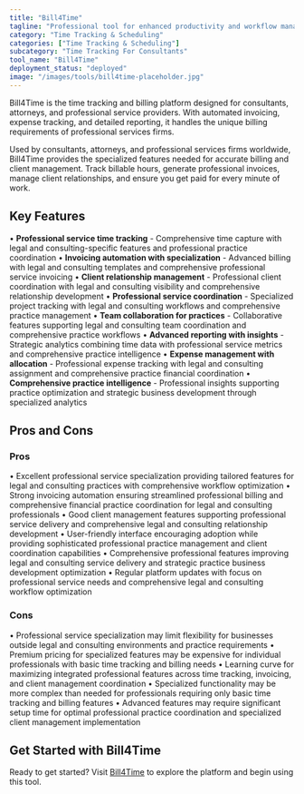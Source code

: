 ```yaml
---
title: "Bill4Time"
tagline: "Professional tool for enhanced productivity and workflow management"
category: "Time Tracking & Scheduling"
categories: ["Time Tracking & Scheduling"]
subcategory: "Time Tracking For Consultants"
tool_name: "Bill4Time"
deployment_status: "deployed"
image: "/images/tools/bill4time-placeholder.jpg"
---
```

Bill4Time is the time tracking and billing platform designed for consultants, attorneys, and professional service providers. With automated invoicing, expense tracking, and detailed reporting, it handles the unique billing requirements of professional services firms.

Used by consultants, attorneys, and professional services firms worldwide, Bill4Time provides the specialized features needed for accurate billing and client management. Track billable hours, generate professional invoices, manage client relationships, and ensure you get paid for every minute of work.

## Key Features

• **Professional service time tracking** - Comprehensive time capture with legal and consulting-specific features and professional practice coordination
• **Invoicing automation with specialization** - Advanced billing with legal and consulting templates and comprehensive professional service invoicing
• **Client relationship management** - Professional client coordination with legal and consulting visibility and comprehensive relationship development
• **Professional service coordination** - Specialized project tracking with legal and consulting workflows and comprehensive practice management
• **Team collaboration for practices** - Collaborative features supporting legal and consulting team coordination and comprehensive practice workflows
• **Advanced reporting with insights** - Strategic analytics combining time data with professional service metrics and comprehensive practice intelligence
• **Expense management with allocation** - Professional expense tracking with legal and consulting assignment and comprehensive practice financial coordination
• **Comprehensive practice intelligence** - Professional insights supporting practice optimization and strategic business development through specialized analytics

## Pros and Cons

### Pros
• Excellent professional service specialization providing tailored features for legal and consulting practices with comprehensive workflow optimization
• Strong invoicing automation ensuring streamlined professional billing and comprehensive financial practice coordination for legal and consulting professionals
• Good client management features supporting professional service delivery and comprehensive legal and consulting relationship development
• User-friendly interface encouraging adoption while providing sophisticated professional practice management and client coordination capabilities
• Comprehensive professional features improving legal and consulting service delivery and strategic practice business development optimization
• Regular platform updates with focus on professional service needs and comprehensive legal and consulting workflow optimization

### Cons
• Professional service specialization may limit flexibility for businesses outside legal and consulting environments and practice requirements
• Premium pricing for specialized features may be expensive for individual professionals with basic time tracking and billing needs
• Learning curve for maximizing integrated professional features across time tracking, invoicing, and client management coordination
• Specialized functionality may be more complex than needed for professionals requiring only basic time tracking and billing features
• Advanced features may require significant setup time for optimal professional practice coordination and specialized client management implementation
## Get Started with Bill4Time

Ready to get started? Visit [Bill4Time](https://bill4time.com) to explore the platform and begin using this tool.
